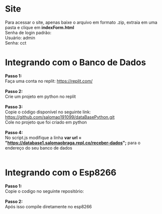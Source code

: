 # Site
Para acessar o site, apenas baixe o arquivo em formato .zip, extraia em uma pasta e clique em **indexForm.html**<br/>
Senha de login padrão:<br/>
Usuário: admin<br/>
Senha: cct<br/>

# Integrando com o Banco de Dados
**Passo 1:** <br/> 
Faça uma conta no replit: https://replit.com/ <br/>
<br/>
**Passo 2:** <br/> 
Crie um projeto em python no replit<br/> 
<br/> 
**Passo 3:** <br/> 
Copie o código disponível no seguinte link: https://github.com/salomao191099/dataBasePython.git<br/> 
Cole no projeto que foi criado em python<br/> 
<br/> 
**Passo 4:** <br/> 
No script.js modifique a linha **var url = "https://database1.salomaobraga.repl.co/receber-dados";** para o endereço do seu banco de dados<br/>
<br/>
# Integrando com o Esp8266
**Passo 1:** <br/> 
Copie o codigo no seguinte repositório: <br/>
<br/>
**Passo 2:** <br/> 
Após isso compile diretamente no esp8266<br/> 
